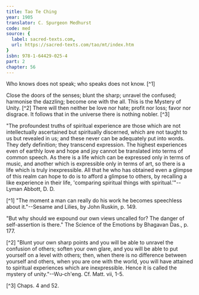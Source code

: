 ```yaml
---
title: Tao Te Ching
year: 1905
translator: C. Spurgeon Medhurst
code: med
source: {
  label: sacred-texts.com,
  url: https://sacred-texts.com/tao/mt/index.htm
}
isbn: 978-1-64429-025-4
part: 2
chapter: 56
---
```

Who knows does not speak; who speaks does not know. [^1]

Close the doors of the senses; blunt the sharp; unravel the confused; harmonise the dazzling; become one with the all. This is the Mystery of Unity. [^2] There will then neither be love nor hate; profit nor loss; favor nor disgrace. It follows that in the universe there is nothing nobler. [^3]

"The profoundest truths of spiritual experience are those which are not intellectually ascertained but spiritually discerned, which are not taught to us but revealed in us; and these never can be adequately put into words. They defy definition; they transcend expression. The highest experiences even of earthly love and hope and joy cannot be translated into terms of common speech. As there is a life which can be expressed only in terms of music, and another which is expressible only in terms of art, so there is a life which is truly inexpressible. All that he who has obtained even a glimpse of this realm can hope to do is to afford a glimpse to others, by recalling a like experience in their life, 'comparing spiritual things with spiritual.'"--Lyman Abbott, D. D.



[^1] "The moment a man can really do his work he becomes speechless about it."--Sesame and Lilies, by John Ruskin, p. 149.

"But why should we expound our own views uncalled for? The danger of self-assertion is there." The Science of the Emotions by Bhagavan Das., p. 177.

[^2] "Blunt your own sharp points and you will be able to unravel the confusion of others; soften your own glare, and you will be able to put yourself on a level with others; then, when there is no difference between yourself and others, when you are one with the world, you will have attained to spiritual experiences which are inexpressible. Hence it is called the mystery of unity."--Wu-ch'eng. Cf. Matt. vii, 1-5.

[^3] Chaps. 4 and 52.